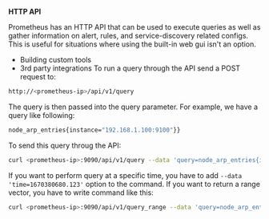 **HTTP API**

Prometheus has an HTTP API that can be used to execute queries as well as gather information on alert, rules, and service-discovery related configs. This is useful for situations where using the built-in web gui isn't an option.
- Building custom tools
- 3rd party integrations
To run a query through the API send a POST request to:
```sh
http://<prometheus-ip>/api/v1/query
```
The query is then passed into the query parameter. For example, we have a query like following:
```sh
node_arp_entries{instance="192.168.1.100:9100"}}
```
To send this query throug the API:
```sh
curl <prometheus-ip>:9090/api/v1/query --data 'query=node_arp_entries{instance="192.168.1.100:9100"}'
``` 
If you want to perform query at a specific time, you have to add `--data 'time=1670380680.123'` option to the command.
If you want to return a range vector, you have to write command like this:
```sh
curl <prometheus-ip>:9090/api/v1/query_range --data 'query=node_arp_entries{instance="192.168.1.100:9100"}[5m]' --data 'start=1670380680.123
```
